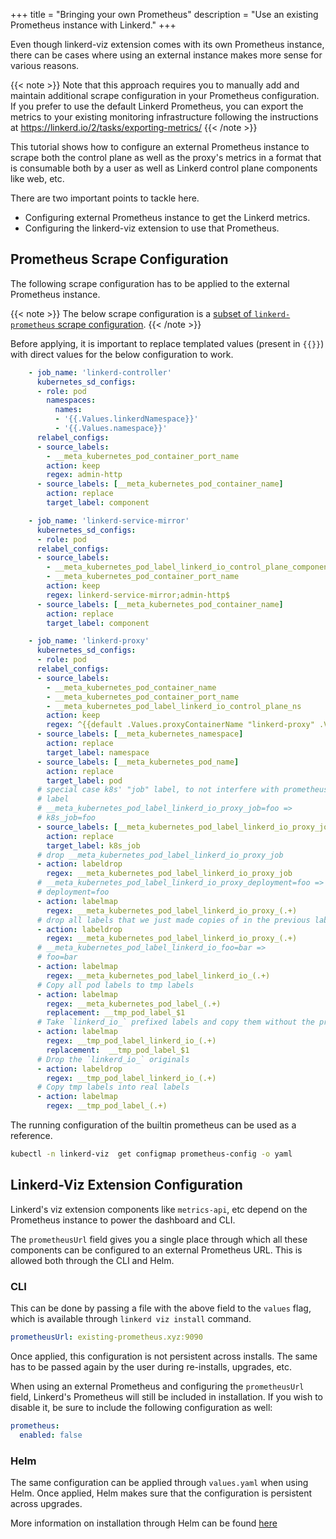 +++
title = "Bringing your own Prometheus"
description = "Use an existing Prometheus instance with Linkerd."
+++

Even though linkerd-viz extension comes with its own Prometheus instance,
there can be cases where using an external instance makes more
sense for various reasons.

{{< note >}}
Note that this approach requires you to manually add and maintain additional
scrape configuration in your Prometheus configuration.
If you prefer to use the default Linkerd Prometheus,
you can export the metrics to your existing monitoring infrastructure
following the instructions at <https://linkerd.io/2/tasks/exporting-metrics/>
{{< /note >}}

This tutorial shows how to configure an external Prometheus instance to scrape both
the control plane as well as the proxy's metrics in a format that is consumable
both by a user as well as Linkerd control plane components like web, etc.

There are two important points to tackle here.

- Configuring external Prometheus instance to get the Linkerd metrics.
- Configuring the linkerd-viz extension to use that Prometheus.

## Prometheus Scrape Configuration

The following scrape configuration has to be applied to the external
Prometheus instance.

{{< note >}}
The below scrape configuration is a [subset of `linkerd-prometheus` scrape configuration](https://github.com/linkerd/linkerd2/blob/bc5bdeb834f571d92937fe5c2ead6bf88e37823a/viz/charts/linkerd-viz/templates/prometheus.yaml#L47-L151).
{{< /note >}}

Before applying, it is important to replace templated values (present in `{{}}`)
with direct values for the below configuration to work.

```yaml
    - job_name: 'linkerd-controller'
      kubernetes_sd_configs:
      - role: pod
        namespaces:
          names:
          - '{{.Values.linkerdNamespace}}'
          - '{{.Values.namespace}}'
      relabel_configs:
      - source_labels:
        - __meta_kubernetes_pod_container_port_name
        action: keep
        regex: admin-http
      - source_labels: [__meta_kubernetes_pod_container_name]
        action: replace
        target_label: component

    - job_name: 'linkerd-service-mirror'
      kubernetes_sd_configs:
      - role: pod
      relabel_configs:
      - source_labels:
        - __meta_kubernetes_pod_label_linkerd_io_control_plane_component
        - __meta_kubernetes_pod_container_port_name
        action: keep
        regex: linkerd-service-mirror;admin-http$
      - source_labels: [__meta_kubernetes_pod_container_name]
        action: replace
        target_label: component

    - job_name: 'linkerd-proxy'
      kubernetes_sd_configs:
      - role: pod
      relabel_configs:
      - source_labels:
        - __meta_kubernetes_pod_container_name
        - __meta_kubernetes_pod_container_port_name
        - __meta_kubernetes_pod_label_linkerd_io_control_plane_ns
        action: keep
        regex: ^{{default .Values.proxyContainerName "linkerd-proxy" .Values.proxyContainerName}};linkerd-admin;{{.Values.linkerdNamespace}}$
      - source_labels: [__meta_kubernetes_namespace]
        action: replace
        target_label: namespace
      - source_labels: [__meta_kubernetes_pod_name]
        action: replace
        target_label: pod
      # special case k8s' "job" label, to not interfere with prometheus' "job"
      # label
      # __meta_kubernetes_pod_label_linkerd_io_proxy_job=foo =>
      # k8s_job=foo
      - source_labels: [__meta_kubernetes_pod_label_linkerd_io_proxy_job]
        action: replace
        target_label: k8s_job
      # drop __meta_kubernetes_pod_label_linkerd_io_proxy_job
      - action: labeldrop
        regex: __meta_kubernetes_pod_label_linkerd_io_proxy_job
      # __meta_kubernetes_pod_label_linkerd_io_proxy_deployment=foo =>
      # deployment=foo
      - action: labelmap
        regex: __meta_kubernetes_pod_label_linkerd_io_proxy_(.+)
      # drop all labels that we just made copies of in the previous labelmap
      - action: labeldrop
        regex: __meta_kubernetes_pod_label_linkerd_io_proxy_(.+)
      # __meta_kubernetes_pod_label_linkerd_io_foo=bar =>
      # foo=bar
      - action: labelmap
        regex: __meta_kubernetes_pod_label_linkerd_io_(.+)
      # Copy all pod labels to tmp labels
      - action: labelmap
        regex: __meta_kubernetes_pod_label_(.+)
        replacement: __tmp_pod_label_$1
      # Take `linkerd_io_` prefixed labels and copy them without the prefix
      - action: labelmap
        regex: __tmp_pod_label_linkerd_io_(.+)
        replacement:  __tmp_pod_label_$1
      # Drop the `linkerd_io_` originals
      - action: labeldrop
        regex: __tmp_pod_label_linkerd_io_(.+)
      # Copy tmp labels into real labels
      - action: labelmap
        regex: __tmp_pod_label_(.+)
```

The running configuration of the builtin prometheus can be used as a reference.

```bash
kubectl -n linkerd-viz  get configmap prometheus-config -o yaml
```

## Linkerd-Viz Extension Configuration

Linkerd's viz extension components like `metrics-api`, etc depend
on the Prometheus instance to power the dashboard and CLI.

The `prometheusUrl` field gives you a single place through
which all these components can be configured to an external Prometheus URL.
This is allowed both through the CLI and Helm.

### CLI

This can be done by passing a file with the above field to the `values` flag,
which is available through `linkerd viz install` command.

```yaml
prometheusUrl: existing-prometheus.xyz:9090
```

Once applied, this configuration is not persistent across installs.
The same has to be passed again by the user during re-installs, upgrades, etc.

When using an external Prometheus and configuring the `prometheusUrl`
field, Linkerd's Prometheus will still be included in installation.
If you wish to disable it, be sure to include the
following configuration as well:

```yaml
prometheus:
  enabled: false
```

### Helm

The same configuration can be applied through `values.yaml` when using Helm.
Once applied, Helm makes sure that the configuration is
persistent across upgrades.

More information on installation through Helm can be found
[here](https://linkerd.io/2/tasks/install-helm/index.html)
